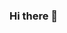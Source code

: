 ### Hi there 👋

<!--
**AngelSW02/AngelSW02** is a ✨ _special_ ✨ repository because its `README.md` (this file) appears on your GitHub profile.

Here are some ideas to get you started:

👋 Greetings, I'm Angel Abrigo, a soon-to-be Computer Science graduate with a specialization in C++. My programming journey has been shaped by the intricate dance of algorithms and code. Join me on this journey as I transition from a student to a dedicated developer, ready to make my mark in the tech landscape.
